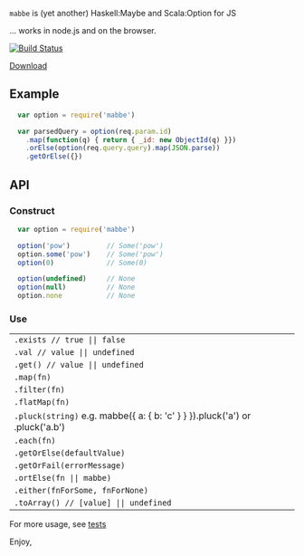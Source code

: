 `mabbe` is (yet another) Haskell:Maybe and Scala:Option for JS

... works in node.js and on the browser.

[![Build Status](https://travis-ci.org/mtkopone/mabbe.png?branch=master)](https://travis-ci.org/mtkopone/mabbe)

[Download](https://raw.github.com/mtkopone/mabbe/master/mabbe.js)

## Example

```javascript
  var option = require('mabbe')

  var parsedQuery = option(req.param.id)
    .map(function(q) { return { _id: new ObjectId(q) }})
    .orElse(option(req.query.query).map(JSON.parse))
    .getOrElse({})
```

## API

### Construct

```javascript
  var option = require('mabbe')

  option('pow')         // Some('pow')
  option.some('pow')    // Some('pow')
  option(0)             // Some(0)

  option(undefined)     // None
  option(null)          // None
  option.none           // None
```

### Use

<table>
  <tr><td><code>.exists // true || false</code></td></tr>
  <tr><td><code>.val // value || undefined</code></td></tr>
  <tr><td><code>.get() // value || undefined</code></td></tr>
  <tr><td><code>.map(fn)</code></td></tr>
  <tr><td><code>.filter(fn)</code></td></tr>
  <tr><td><code>.flatMap(fn)</code></td></tr>
  <tr><td><code>.pluck(string)</code> e.g. mabbe({ a: { b: 'c' } } }).pluck('a') or .pluck('a.b')</td></tr>
  <tr><td><code>.each(fn)</code></td></tr>
  <tr><td><code>.getOrElse(defaultValue)</code></td></tr>
  <tr><td><code>.getOrFail(errorMessage)</code></td></tr>
  <tr><td><code>.ortElse(fn || mabbe)</code></td></tr>
  <tr><td><code>.either(fnForSome, fnForNone)</code></td></tr>
  <tr><td><code>.toArray() // [value] || undefined</code></td></tr>
</table>

For more usage, see [tests](https://github.com/mtkopone/mabbe/blob/master/test/mabbe-test.js)

Enjoy,


